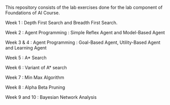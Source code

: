 This repository consists of the lab exercises done for the lab component of Foundations of AI Course.

Week 1 : Depth First Search and Breadth First Search.

Week 2 : Agent Programming : Simple Reflex Agent and Model-Based Agent

Week 3 & 4 : Agent Programming : Goal-Based Agent, Utility-Based Agent and Learning Agent

Week 5 : A* Search

Week 6 : Variant of A* search

Week 7 : Min Max Algorithm

Week 8 : Alpha Beta Pruning

Week 9 and 10 : Bayesian Network Analysis

